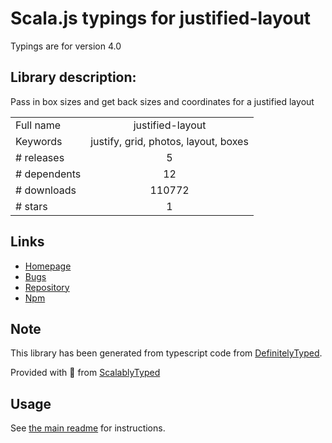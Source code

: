 
# Scala.js typings for justified-layout

Typings are for version 4.0

## Library description:
Pass in box sizes and get back sizes and coordinates for a justified layout

|                    |                 |
| ------------------ | :-------------: |
| Full name          | justified-layout |
| Keywords           | justify, grid, photos, layout, boxes |
| # releases         | 5 |
| # dependents       | 12 |
| # downloads        | 110772 |
| # stars            | 1 |

## Links
- [Homepage](https://github.com/flickr/justified-layout#readme)
- [Bugs](https://github.com/flickr/justified-layout/issues)
- [Repository](https://github.com/flickr/justified-layout)
- [Npm](https://www.npmjs.com/package/justified-layout)
    


## Note
This library has been generated from typescript code from [DefinitelyTyped](https://definitelytyped.org).

Provided with :purple_heart: from [ScalablyTyped](https://github.com/oyvindberg/ScalablyTyped)

## Usage
See [the main readme](../../readme.md) for instructions.


